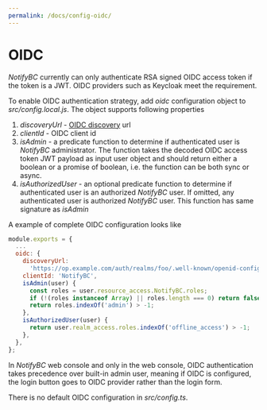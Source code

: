 ```yaml
---
permalink: /docs/config-oidc/
---
```


# OIDC

_NotifyBC_ currently can only authenticate RSA signed OIDC access token if the token is a JWT. OIDC providers such as Keycloak meet the requirement.

To enable OIDC authentication strategy, add _oidc_ configuration object to _src/config.local.js_. The object supports following properties

1. _discoveryUrl_ - [OIDC discovery](https://openid.net/specs/openid-connect-discovery-1_0.html) url
2. _clientId_ - OIDC client id
3. _isAdmin_ - a predicate function to determine if authenticated user is _NotifyBC_ administrator. The function takes the decoded OIDC access token JWT payload as input user object and should return either a boolean or a promise of boolean, i.e. the function can be both sync or async.
4. _isAuthorizedUser_ - an optional predicate function to determine if authenticated user is an authorized _NotifyBC_ user. If omitted, any authenticated user is authorized _NotifyBC_ user. This function has same signature as _isAdmin_

A example of complete OIDC configuration looks like

```js
module.exports = {
  ...
  oidc: {
    discoveryUrl:
      'https://op.example.com/auth/realms/foo/.well-known/openid-configuration',
    clientId: 'NotifyBC',
    isAdmin(user) {
      const roles = user.resource_access.NotifyBC.roles;
      if (!(roles instanceof Array) || roles.length === 0) return false;
      return roles.indexOf('admin') > -1;
    },
    isAuthorizedUser(user) {
      return user.realm_access.roles.indexOf('offline_access') > -1;
    },
  },
};
```

In _NotifyBC_ web console and only in the web console, OIDC authentication takes precedence over built-in admin user, meaning if OIDC is configured, the login button goes to OIDC provider rather than the login form.

There is no default OIDC configuration in _src/config.ts_.

